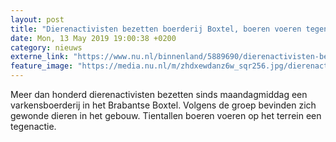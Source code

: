 ```yaml
---
layout: post
title: "Dierenactivisten bezetten boerderij Boxtel, boeren voeren tegenactie"
date: Mon, 13 May 2019 19:00:38 +0200
category: nieuws
externe_link: "https://www.nu.nl/binnenland/5889690/dierenactivisten-bezetten-boerderij-boxtel-boeren-voeren-tegenactie.html"
feature_image: "https://media.nu.nl/m/zhdxewdanz6w_sqr256.jpg/dierenactivisten-bezetten-boerderij-boxtel-boeren-voeren-tegenactie.jpg"
---
```


Meer dan honderd dierenactivisten bezetten sinds maandagmiddag een varkensboerderij in het Brabantse Boxtel. Volgens de groep bevinden zich gewonde dieren in het gebouw. Tientallen boeren voeren op het terrein een tegenactie.

